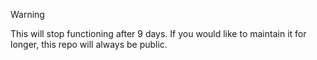 > [!WARNING]  
> This will stop functioning after 9 days. If you would like to maintain it for longer, this repo will always be public.
